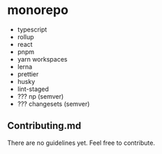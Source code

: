 # monorepo

- typescript
- rollup
- react
- pnpm
- yarn workspaces
- lerna
- prettier
- husky
- lint-staged
- ??? np (semver)
- ??? changesets (semver)


## Contributing.md

There are no guidelines yet. Feel free to contribute. 
